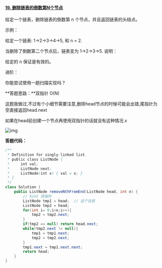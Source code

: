 #### [19. 删除链表的倒数第N个节点](https://leetcode-cn.com/problems/remove-nth-node-from-end-of-list/)

给定一个链表，删除链表的倒数第 n 个节点，并且返回链表的头结点。

示例：

给定一个链表: 1->2->3->4->5, 和 n = 2.

当删除了倒数第二个节点后，链表变为 1->2->3->5.
说明：

给定的 n 保证是有效的。

进阶：

你能尝试使用一趟扫描实现吗？



**答题思路：**双指针  O(N)

这题我做过,不过有个小细节需要注意,删除head节点的时候可能会出错,尾指针为空直接返回head.next

如果在head前创建一个节点再使用双指针的话就没有这种情况.x

![img](https://pic.leetcode-cn.com/cc43daa8cbb755373ce4c5cd10c44066dc770a34a6d2913a52f8047cbf5e6e56-file_1559548337458)



**答题代码：**

```java
/**
 * Definition for singly-linked list.
 * public class ListNode {
 *     int val;
 *     ListNode next;
 *     ListNode(int x) { val = x; }
 * }
 */
class Solution {
    public ListNode removeNthFromEnd(ListNode head, int n) {
        // hint 双指针
        ListNode tmp1 = head;  // 这个在前
        ListNode tmp2 = head;
        for(int i= 0;i<n;i++){
            tmp2 = tmp2.next;
        }
        if(tmp2 == null) return head.next;
        while(tmp2.next != null){
            tmp1 = tmp1.next;
            tmp2 = tmp2.next;
        }
        tmp1.next = tmp1.next.next;
        return head;
    }
}
```

